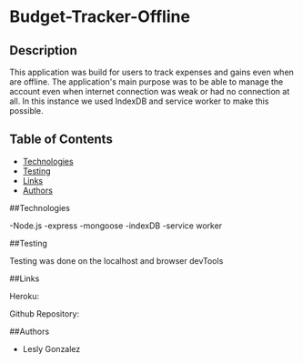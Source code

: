 # Budget-Tracker-Offline

## Description

This application was build for users to track expenses and gains even when are offline. The application's main purpose was to be able to manage the account even when internet connection was weak or had no connection at all. In this instance we used IndexDB and service worker to make this possible.


## Table of Contents
* [Technologies](#technologies)
* [Testing](#testing)
* [Links](#links)
* [Authors](#authors)

##Technologies

-Node.js
-express
-mongoose
-indexDB
-service worker


##Testing 

Testing was done on the localhost and browser devTools

##Links

Heroku:

Github Repository: 

##Authors

- Lesly Gonzalez

